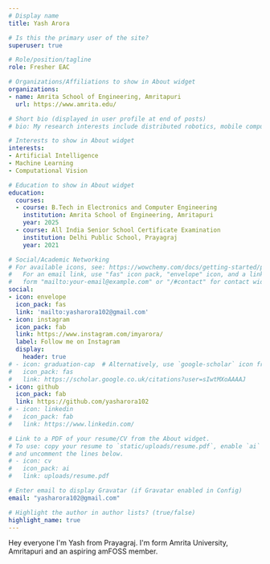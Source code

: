 ```yaml
---
# Display name
title: Yash Arora

# Is this the primary user of the site?
superuser: true

# Role/position/tagline
role: Fresher EAC

# Organizations/Affiliations to show in About widget
organizations:
- name: Amrita School of Engineering, Amritapuri
  url: https://www.amrita.edu/

# Short bio (displayed in user profile at end of posts)
# bio: My research interests include distributed robotics, mobile computing and programmable matter.

# Interests to show in About widget
interests:
- Artificial Intelligence
- Machine Learning
- Computational Vision

# Education to show in About widget
education:
  courses:
  - course: B.Tech in Electronics and Computer Engineering
    institution: Amrita School of Engineering, Amritapuri
    year: 2025
  - course: All India Senior School Certificate Examination
    institution: Delhi Public School, Prayagraj
    year: 2021

# Social/Academic Networking
# For available icons, see: https://wowchemy.com/docs/getting-started/page-builder/#icons
#   For an email link, use "fas" icon pack, "envelope" icon, and a link in the
#   form "mailto:your-email@example.com" or "/#contact" for contact widget.
social:
- icon: envelope
  icon_pack: fas
  link: 'mailto:yasharora102@gmail.com'
- icon: instagram
  icon_pack: fab
  link: https://www.instagram.com/imyarora/
  label: Follow me on Instagram
  display:
    header: true
# - icon: graduation-cap  # Alternatively, use `google-scholar` icon from `ai` icon pack
#   icon_pack: fas
#   link: https://scholar.google.co.uk/citations?user=sIwtMXoAAAAJ
- icon: github
  icon_pack: fab
  link: https://github.com/yasharora102
# - icon: linkedin
#   icon_pack: fab
#   link: https://www.linkedin.com/

# Link to a PDF of your resume/CV from the About widget.
# To use: copy your resume to `static/uploads/resume.pdf`, enable `ai` icons in `params.toml`,
# and uncomment the lines below.
# - icon: cv
#   icon_pack: ai
#   link: uploads/resume.pdf

# Enter email to display Gravatar (if Gravatar enabled in Config)
email: "yasharora102@gmail.com"

# Highlight the author in author lists? (true/false)
highlight_name: true
---
```


Hey everyone I'm Yash from Prayagraj. I'm form Amrita University, Amritapuri and an aspiring amFOSS member.


<!-- {{< icon name="download" pack="fas" >}} Download my {{< staticref "uploads/resume.pdf" "newtab" >}}resumé{{< /staticref >}}. -->
